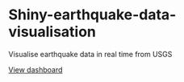 # Shiny-earthquake-data-visualisation
Visualise earthquake data in real time from USGS

[View dashboard](https://jojorabbit111.shinyapps.io/earthquakes_visualisation_with_shiny/)
